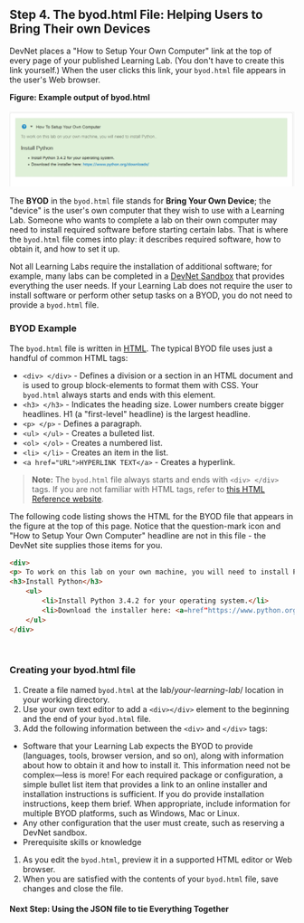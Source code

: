 ## Step 4. The byod.html File: Helping Users to Bring Their own Devices

DevNet places a "How to Setup Your Own Computer" link at the top of every page of your published Learning Lab. (You don't have to create this link yourself.)  When the user clicks this link, your `byod.html` file appears in the user's Web browser.

<b>Figure: Example output of byod.html</b>
<br/><br/>
![](assets/images/howtosetup.png)

The __BYOD__ in the `byod.html` file stands for __Bring Your Own Device__; the "device" is the user's own computer that they wish to use with a Learning Lab. Someone who wants to complete a lab on their own computer may need to install required software before starting certain labs. That is where the `byod.html` file comes into play: it describes required software, how to obtain it, and how to set it up.

Not all Learning Labs require the installation of additional software; for example, many labs can be completed in a  [DevNet Sandbox](https://developer.cisco.com/site/devnet/sandbox/) that provides everything the user needs. If your Learning Lab does not require the user to install software or perform other setup tasks on a BYOD, you do not need to provide a `byod.html` file.

### BYOD Example

The `byod.html` file is written in [HTML](http://www.w3schools.com/html/default.asp). The typical BYOD file uses just a handful of common HTML tags:

  * `<div> </div>` - Defines a division or a section in an HTML document and is used to group block-elements to format them with CSS. Your `byod.html` always starts and ends with this element.
  * `<h3> </h3>` - Indicates the heading size. Lower numbers create bigger headlines. H1 (a "first-level" headline) is the largest headline.
  * `<p> </p>` - Defines a paragraph.
  * `<ul> </ul>` - Creates a bulleted list.
  * `<ol> </ol>` - Creates a numbered list.
  * `<li> </li>` - Creates an item in the list.
  * `<a href="URL">HYPERLINK TEXT</a>` - Creates a hyperlink.

>**Note:** The `byod.html` file always starts and ends with `<div> </div>` tags. If you are not familiar with HTML tags, refer to [this HTML Reference website](http://www.w3schools.com/tags/default.asp).

The following code listing shows the HTML for the BYOD file that appears in the figure at the top of this page. Notice that the question-mark icon and "How to Setup Your Own Computer" headline are not in this file - the DevNet site supplies those items for you.

```html
<div>
<p> To work on this lab on your own machine, you will need to install Python.</p>
<h3>Install Python</h3>
	<ul>
		<li>Install Python 3.4.2 for your operating system.</li>
		<li>Download the installer here: <a=href"https://www.python.org/downloads/">https://www.python.org/downloads/</a></li>
	</ul>
</div>
```
<br/>

### Creating your byod.html file

1. Create a file named `byod.html` at the lab/_your-learning-lab_/ location in your working directory.  
1. Use your own text editor to add a `<div></div>` element to the beginning and the end of your `byod.html` file.
1. Add the following information between the `<div>` and `</div>` tags:

  * Software that your Learning Lab expects the BYOD to provide (languages, tools, browser version, and so on), along with information about how to obtain it and how to install it.
  This information need not be complex&mdash;less is more! For each required package or configuration, a simple bullet list item that provides a link to an online installer and installation instructions is sufficient. If you do provide installation instructions, keep them brief. When appropriate, include information for multiple BYOD platforms, such as Windows, Mac or Linux.
  * Any other configuration that the user must create, such as reserving a DevNet sandbox.
  * Prerequisite skills or knowledge
1. As you edit the `byod.html`, preview it in a supported HTML editor or Web browser.
1. When you are satisfied with the contents of your `byod.html` file, save changes and close the file.



#### Next Step: Using the JSON file to tie Everything Together
